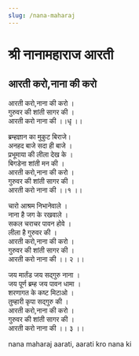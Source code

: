 ```yaml
---
slug: /nana-maharaj
---
```

# श्री नानामहाराज आरती

##  आरती करो,नाना की करो 

आरती करो,नाना की करो ।<br />
गुरुवर की शांती सागर की ।<br />
आरती करो नाना की ।।धृ ।।

ब्रम्हज्ञान का मुकुट बिराजे।<br />
अनहद बाजे सदा ही बाजे ।<br />
प्रभूमाया की लीला देख के ।<br />
बिगडेना शांती मन की ।<br />
आरती करो,नाना की करो ।<br />
गुरुवर की शांती सागर की ।<br />
आरती करो नाना की ।।१ ।।

चारो आश्रम निभानेवाले ।<br />
नाना है जग के रखवाले ।<br />
सकल चराचर पावन होवे ।<br />
लीला है गुरुवर की ।<br />
आरती करो,नाना की करो ।<br />
गुरुवर की शांती सागर की ।<br />
आरती करो नाना की ।। २ ।।

जय मार्तंड जय सद्गुरु नाना ।<br />
जय पूर्ण ब्रम्ह जय पावन धामा ।<br />
शरणागत के कष्ट मिटाओ ।<br />
तुम्हारी कृपा सद्गुरु की ।<br />
आरती करो,नाना की करो ।<br />
गुरुवर की शांती सागर की ।<br />
आरती करो नाना की ।। ३ ।।<br />

<span class='index-text'> nana maharaj aarati, aarati kro nana ki</span>